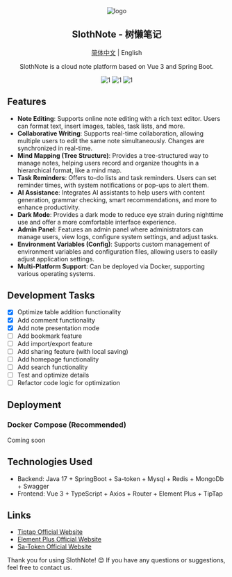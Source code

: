 <div align="center">
<img src="./image-removebg-preview.png" alt="logo">
<h2 align="center">SlothNote - 树懒笔记</h2>
  <p>
  <a href="./README-cn.md">简体中文</a>  |  English
  </p>
<div>
<p>SlothNote is a cloud note platform based on Vue 3 and Spring Boot.</p>
</div>

<div>
  <img src="https://img.shields.io/badge/Project-Sloth-brightgreen"  alt="1"/>
  <img src="https://img.shields.io/badge/License-Apache2.0-blue"  alt="1"/>
  <img src="https://img.shields.io/badge/Version-1.0.0-orange"  alt="1"/>
</div>

</div>

## Features

- **Note Editing**: Supports online note editing with a rich text editor. Users can format text, insert images, tables, task lists, and more.
- **Collaborative Writing**: Supports real-time collaboration, allowing multiple users to edit the same note simultaneously. Changes are synchronized in real-time.
- **Mind Mapping (Tree Structure)**: Provides a tree-structured way to manage notes, helping users record and organize thoughts in a hierarchical format, like a mind map.
- **Task Reminders**: Offers to-do lists and task reminders. Users can set reminder times, with system notifications or pop-ups to alert them.
- **AI Assistance**: Integrates AI assistants to help users with content generation, grammar checking, smart recommendations, and more to enhance productivity.
- **Dark Mode**: Provides a dark mode to reduce eye strain during nighttime use and offer a more comfortable interface experience.
- **Admin Panel**: Features an admin panel where administrators can manage users, view logs, configure system settings, and adjust tasks.
- **Environment Variables (Config)**: Supports custom management of environment variables and configuration files, allowing users to easily adjust application settings.
- **Multi-Platform Support**: Can be deployed via Docker, supporting various operating systems.

## Development Tasks

- [x] Optimize table addition functionality
- [x] Add comment functionality
- [x] Add note presentation mode
- [ ] Add bookmark feature
- [ ] Add import/export feature
- [ ] Add sharing feature (with local saving)
- [ ] Add homepage functionality
- [ ] Add search functionality
- [ ] Test and optimize details
- [ ] Refactor code logic for optimization

## Deployment

### Docker Compose (Recommended)

Coming soon

## Technologies Used

- Backend: Java 17 + SpringBoot + Sa-token + Mysql + Redis + MongoDb + Swagger
- Frontend: Vue 3 + TypeScript + Axios + Router + Element Plus + TipTap

## Links

- [Tiptap Official Website](https://tiptap.dev)
- [Element Plus Official Website](https://element-plus.org)
- [Sa-Token Official Website](https://sa-token.cc/index.html)

Thank you for using SlothNote! 😊 If you have any questions or suggestions, feel free to contact us.
